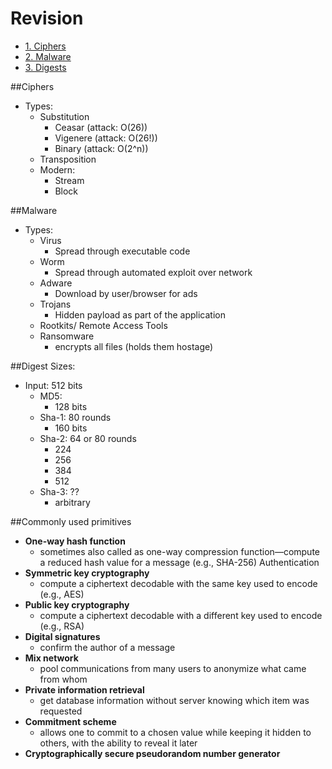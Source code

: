 # Revision

- [1. Ciphers](#ciphers)
- [2. Malware](#malware)
- [3. Digests](#digest-sizes)


##Ciphers
- Types:
    - Substitution
        - Ceasar (attack: O(26))
        - Vigenere (attack: O(26!))
        - Binary (attack: O(2^n))
    - Transposition
    - Modern:
        - Stream
        - Block


##Malware
- Types:
    - Virus
        - Spread through executable code
    - Worm
        - Spread through automated exploit over network
    - Adware
        - Download by user/browser for ads
    - Trojans
        - Hidden payload as part of the application
    - Rootkits/ Remote Access Tools
    - Ransomware
        - encrypts all files (holds them hostage)
        
##Digest Sizes:
- Input: 512 bits
    - MD5:
        - 128 bits
    - Sha-1: 80 rounds
        - 160 bits
    - Sha-2: 64 or 80 rounds
        - 224
        - 256
        - 384
        - 512
    - Sha-3: ??
        - arbitrary
        
##Commonly used primitives
- **One-way hash function**
    - sometimes also called as one-way compression function—compute a reduced hash value for a message 
    (e.g., SHA-256) Authentication
- **Symmetric key cryptography**
    - compute a ciphertext decodable with the same key used to encode (e.g., AES)
- **Public key cryptography**
    - compute a ciphertext decodable with a different key used to encode (e.g., RSA)
- **Digital signatures**
    - confirm the author of a message
- **Mix network**
    - pool communications from many users to anonymize what came from whom
- **Private information retrieval**
    - get database information without server knowing which item was requested
- **Commitment scheme**
    - allows one to commit to a chosen value while keeping it hidden to others, 
    with the ability to reveal it later
- **Cryptographically secure pseudorandom number generator**
